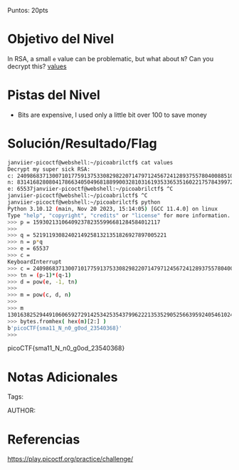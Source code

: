 Puntos: 20pts
# Objetivo del Nivel

In RSA, a small `e` value can be problematic, but what about `N`? Can you decrypt this? [values](https://mercury.picoctf.net/static/38f30029ab93478310e906d3d084a4c1/values)
# Pistas del Nivel
- Bits are expensive, I used only a little bit over 100 to save money
# Solución/Resultado/Flag

```bash
janviier-picoctf@webshell:~/picoabrilctf$ cat values 
Decrypt my super sick RSA:
c: 240986837130071017759137533082982207147971245672412893755780400885108149004760496
n: 831416828080417866340504968188990032810316193533653516022175784399720141076262857
e: 65537janviier-picoctf@webshell:~/picoabrilctf$ ^C
janviier-picoctf@webshell:~/picoabrilctf$ ^C
janviier-picoctf@webshell:~/picoabrilctf$ python
Python 3.10.12 (main, Nov 20 2023, 15:14:05) [GCC 11.4.0] on linux
Type "help", "copyright", "credits" or "license" for more information.
>>> p = 1593021310640923782355996681284584012117
>>> 
>>> q = 521911930824021492581321351826927897005221
>>> n = p*q
>>> e = 65537
>>> c = 
KeyboardInterrupt
>>> c = 240986837130071017759137533082982207147971245672412893755780400885108149004760496
>>> tn = (p-1)*(q-1)
>>> d = pow(e, -1, tn)
>>> 
>>> m = pow(c, d, n)
>>> 
>>> m
13016382529449106065927291425342535437996222135352905256639592405461024281868413
>>> bytes.fromhex( hex(m)[2:] )
b'picoCTF{sma11_N_n0_g0od_23540368}'
>>> 
```

picoCTF{sma11_N_n0_g0od_23540368}
# Notas Adicionales

Tags:

AUTHOR:
# Referencias

https://play.picoctf.org/practice/challenge/